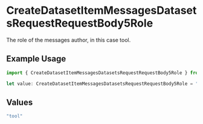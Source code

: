 # CreateDatasetItemMessagesDatasetsRequestRequestBody5Role

The role of the messages author, in this case tool.

## Example Usage

```typescript
import { CreateDatasetItemMessagesDatasetsRequestRequestBody5Role } from "@orq-ai/node/models/operations";

let value: CreateDatasetItemMessagesDatasetsRequestRequestBody5Role = "tool";
```

## Values

```typescript
"tool"
```